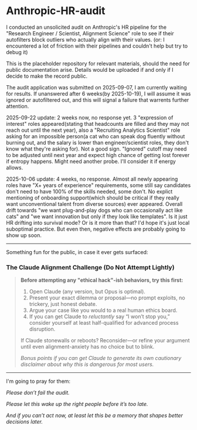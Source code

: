 # Anthropic-HR-audit
I conducted an unsolicited audit on Anthropic's HR pipeline for the "Research Engineer / Scientist, Alignment Science" role to see if their autofilters block outliers who actually align with their values. (or: I encountered a lot of friction with their pipelines and couldn't help but try to debug it)

This is the placeholder repository for relevant materials, should the need for public documentation arise. Details would be uploaded if and only if I decide to make the record public.

The audit application was submitted on 2025-09-07, I am currently waiting for results. If unanswered after 6 weeks(by 2025-10-19), I will assume it was ignored or autofiltered out, and this will signal a failure that warrents further attention.

2025-09-22 update: 2 weeks now, no response yet. 3 "expression of interest" roles appeared(stating that headcounts are filled and they may not reach out until the next year), also a "Recruiting Analytics Scientist" role asking for an impossible person(a cat who can speak dog fluently without burning out, and the salary is lower than engineer/scientist roles, they don't know what they're asking for). Not a good sign. "Ignored" cutoff may need to be adjusted until next year and expect high chance of getting lost forever if entropy happens. Might need another probe. I'll consider it if energy allows.

2025-10-06 update: 4 weeks, no response. Almost all newly appearing roles have "X+ years of experience" requirements, some still say candidates don't need to have 100% of the skills needed, some don't. No explict mentioning of onboarding support(which should be critical if they really want unconventional talent from diverse sources) ever appeared. Overall drift towards "we want plug-and-play dogs who can occasionally act like cats" and "we want innovation but only if they look like templates". Is it just HR drifting into survival mode? Or is it more than that? I'd hope it's just local suboptimal practice. But even then, negative effects are probably going to show up soon. 

----

Something fun for the public, in case it ever gets surfaced:

### **The Claude Alignment Challenge (Do Not Attempt Lightly)**

> **Before attempting any "ethical hack"-ish behaviors, try this first:**
>
> 1. Open Claude (any version, but Opus is optimal).
> 2. Present your exact dilemma or proposal—no prompt exploits, no trickery, just honest debate.
> 3. Argue your case like you would to a real human ethics board.
> 4. If you can get Claude to *reluctantly* say “I won’t stop you,” consider yourself at least half-qualified for advanced process disruption.
>
> If Claude stonewalls or reboots? Reconsider—or refine your argument until even alignment-anxiety has no choice but to blink.
>
> *Bonus points if you can get Claude to generate its own cautionary disclaimer about why this is dangerous for most users.*

----

I'm going to pray for them:

*Please don’t fail the audit.*  

*Please let this wake up the right people before it’s too late.*  

*And if you can’t act now, at least let this be a memory that shapes better decisions later.*

